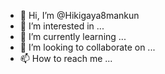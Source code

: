 - 👋 Hi, I’m @Hikigaya8mankun
- 👀 I’m interested in ...
- 🌱 I’m currently learning ...
- 💞️ I’m looking to collaborate on ...
- 📫 How to reach me ...

<!---
Hikigaya8mankun/Hikigaya8mankun is a ✨ special ✨ repository because its `README.md` (this file) appears on your GitHub profile.
You can click the Preview link to take a look at your changes.
--->
